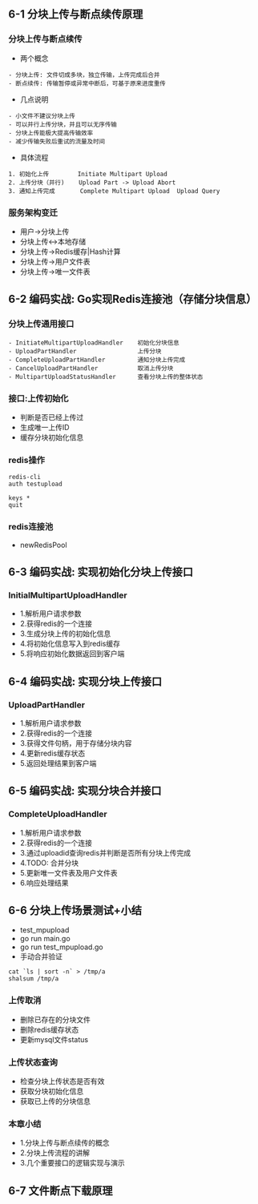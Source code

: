 ## 6-1 分块上传与断点续传原理
### 分块上传与断点续传
- 两个概念
``` 
- 分块上传: 文件切成多块，独立传输，上传完成后合并
- 断点续传: 传输暂停或异常中断后，可基于原来进度重传

```
- 几点说明
```
- 小文件不建议分块上传
- 可以并行上传分块，并且可以无序传输
- 分块上传能极大提高传输效率
- 减少传输失败后重试的流量及时间
```
- 具体流程
``` 
1. 初始化上传        Initiate Multipart Upload
2. 上传分块（并行)    Upload Part -> Upload Abort
3. 通知上传完成       Complete Multipart Upload  Upload Query
```
### 服务架构变迁
- 用户->分块上传
- 分块上传<->本地存储
- 分块上传->Redis缓存|Hash计算
- 分块上传->用户文件表
- 分块上传->唯一文件表

## 6-2 编码实战: Go实现Redis连接池（存储分块信息）
### 分块上传通用接口
``` 
- InitiateMultipartUploadHandler    初始化分块信息
- UploadPartHandler                 上传分块
- CompleteUploadPartHandler         通知分块上传完成
- CancelUploadPartHandler           取消上传分块
- MultipartUploadStatusHandler      查看分块上传的整体状态
```

### 接口:上传初始化
- 判断是否已经上传过
- 生成唯一上传ID
- 缓存分块初始化信息

### redis操作
``` 
redis-cli
auth testupload

keys *
quit

```
### redis连接池
- newRedisPool

## 6-3 编码实战: 实现初始化分块上传接口
### InitialMultipartUploadHandler
- 1.解析用户请求参数
- 2.获得redis的一个连接
- 3.生成分块上传的初始化信息
- 4.将初始化信息写入到redis缓存
- 5.将响应初始化数据返回到客户端


## 6-4 编码实战: 实现分块上传接口
### UploadPartHandler
- 1.解析用户请求参数
- 2.获得redis的一个连接
- 3.获得文件句柄，用于存储分块内容
- 4.更新redis缓存状态
- 5.返回处理结果到客户端

## 6-5 编码实战: 实现分块合并接口
### CompleteUploadHandler
- 1.解析用户请求参数
- 2.获得redis的一个连接
- 3.通过uploadid查询redis并判断是否所有分块上传完成
- 4.TODO: 合并分块
- 5.更新唯一文件表及用户文件表
- 6.响应处理结果

## 6-6 分块上传场景测试+小结
- test_mpupload
- go run main.go
- go run test_mpupload.go
- 手动合并验证
```
cat `ls | sort -n` > /tmp/a
shalsum /tmp/a
```
### 上传取消
- 删除已存在的分块文件
- 删除redis缓存状态
- 更新mysql文件status

### 上传状态查询
- 检查分块上传状态是否有效
- 获取分块初始化信息
- 获取已上传的分块信息

### 本章小结
- 1.分块上传与断点续传的概念
- 2.分块上传流程的讲解
- 3.几个重要接口的逻辑实现与演示

## 6-7 文件断点下载原理